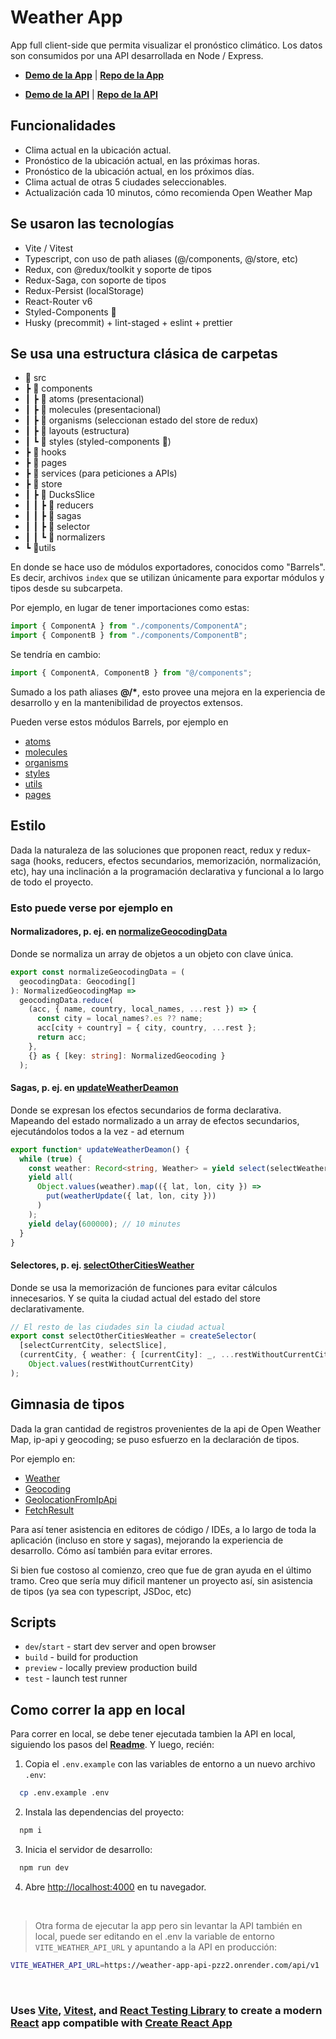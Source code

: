 # Weather App

App full client-side que permita visualizar el pronóstico climático. Los datos son consumidos por una API desarrollada en Node / Express.

- [**Demo de la App**](https://weather-app-front-indol.vercel.app) |
  [**Repo de la App**](https://github.com/marcesdan/weather-app-front)

- [**Demo de la API**](https://weather-app-api-pzz2.onrender.com) |
  [**Repo de la API**](https://github.com/marcesdan/weather-app-api)

## Funcionalidades

- Clima actual en la ubicación actual.
- Pronóstico de la ubicación actual, en las próximas horas.
- Pronóstico de la ubicación actual, en los próximos días.
- Clima actual de otras 5 ciudades seleccionables.
- Actualización cada 10 minutos, cómo recomienda Open Weather Map

## Se usaron las tecnologías

- Vite / Vitest
- Typescript, con uso de path aliases (@/components, @/store, etc)
- Redux, con @redux/toolkit y soporte de tipos
- Redux-Saga, con soporte de tipos
- Redux-Persist (localStorage)
- React-Router v6
- Styled-Components 💅
- Husky (precommit) + lint-staged + eslint + prettier

## Se usa una estructura clásica de carpetas

- 📂 src
- ┣ 📂 components
- ┃ ┣ 📂 atoms (presentacional)
- ┃ ┣ 📂 molecules (presentacional)
- ┃ ┣ 📂 organisms (seleccionan estado del store de redux)
- ┃ ┣ 📂 layouts (estructura)
- ┃ ┗ 📂 styles (styled-components 💅)
- ┣ 📂 hooks
- ┣ 📂 pages
- ┣ 📂 services (para peticiones a APIs)
- ┣ 📂 store
- ┃ ┣ 📂 DucksSlice
- ┃ ┃ ┣ 📜 reducers
- ┃ ┃ ┣ 📜 sagas
- ┃ ┃ ┣ 📜 selector
- ┃ ┃ ┗ 📜 normalizers
- ┗ 📂utils

En donde se hace uso de módulos exportadores, conocidos como "Barrels". Es decir, archivos `index` que se utilizan únicamente para exportar módulos y tipos desde su subcarpeta.

Por ejemplo, en lugar de tener importaciones como estas:

```typescript
import { ComponentA } from "./components/ComponentA";
import { ComponentB } from "./components/ComponentB";
```

Se tendría en cambio:

```typescript
import { ComponentA, ComponentB } from "@/components";
```

Sumado a los path aliases **@/\***, esto provee una mejora en la experiencia de desarrollo y en la mantenibilidad de proyectos extensos.

Pueden verse estos módulos Barrels, por ejemplo en

- [atoms](./src/components/atoms/index.ts)
- [molecules](./src/components/molecules/index.ts)
- [organisms](./src/components/organisms/index.ts)
- [styles](./src/components/styles/index.ts)
- [utils](./src/utils/index.ts)
- [pages](./src/pages/index.ts)

## Estilo

Dada la naturaleza de las soluciones que proponen react, redux y redux-saga (hooks, reducers, efectos secundarios, memorización, normalización, etc), hay una inclinación a la programación declarativa y funcional a lo largo de todo el proyecto.

### Esto puede verse por ejemplo en

#### Normalizadores, p. ej. en [normalizeGeocodingData](./src/store/CitiesSlice/normalizers.ts)

Donde se normaliza un array de objetos a un objeto con clave única.

```typescript
export const normalizeGeocodingData = (
  geocodingData: Geocoding[]
): NormalizedGeocodingMap =>
  geocodingData.reduce(
    (acc, { name, country, local_names, ...rest }) => {
      const city = local_names?.es ?? name;
      acc[city + country] = { city, country, ...rest };
      return acc;
    },
    {} as { [key: string]: NormalizedGeocoding }
  );
```

#### Sagas, p. ej. en [updateWeatherDeamon](./src/store/WeatherSlice/sagas.ts)

Donde se expresan los efectos secundarios de forma declarativa. Mapeando del estado normalizado a un array de efectos secundarios, ejecutándolos todos a la vez - ad eternum

```typescript
export function* updateWeatherDeamon() {
  while (true) {
    const weather: Record<string, Weather> = yield select(selectWeather);
    yield all(
      Object.values(weather).map(({ lat, lon, city }) =>
        put(weatherUpdate({ lat, lon, city }))
      )
    );
    yield delay(600000); // 10 minutes
  }
}
```

#### Selectores, p. ej. [selectOtherCitiesWeather](./src/store/WeatherSlice/selectors.ts)

Donde se usa la memorización de funciones para evitar cálculos innecesarios. Y se quita la ciudad actual del estado del store declarativamente.

```typescript
// El resto de las ciudades sin la ciudad actual
export const selectOtherCitiesWeather = createSelector(
  [selectCurrentCity, selectSlice],
  (currentCity, { weather: { [currentCity]: _, ...restWithoutCurrentCity } }) =>
    Object.values(restWithoutCurrentCity)
);
```

## Gimnasia de tipos

Dada la gran cantidad de registros provenientes de la api de Open Weather Map, ip-api y geocoding; se puso esfuerzo en la declaración de tipos.

Por ejemplo en:

- [Weather](./src/store/WeatherSlice/types.ts)
- [Geocoding](./src/services/weatherService/index.ts)
- [GeolocationFromIpApi](./src/services/ipApiService/index.ts)
- [FetchResult](./src/utils/safeFetch/index.ts)

Para así tener asistencia en editores de código / IDEs, a lo largo de toda la aplicación (incluso en store y sagas), mejorando la experiencia de desarrollo. Cómo así también para evitar errores.

Si bien fue costoso al comienzo, creo que fue de gran ayuda en el último tramo. Creo que sería muy dificil mantener un proyecto así, sin asistencia de tipos (ya sea con typescript, JSDoc, etc)

## Scripts

- `dev`/`start` - start dev server and open browser
- `build` - build for production
- `preview` - locally preview production build
- `test` - launch test runner

## Como correr la app en local

Para correr en local, se debe tener ejecutada tambien la API en local, siguiendo los pasos del [**Readme**](https://github.com/marcesdan/weather-app-api/blob/master/README.md). Y luego, recién:

1. Copia el `.env.example` con las variables de entorno a un nuevo archivo `.env`:

```bash
  cp .env.example .env
```

2. Instala las dependencias del proyecto:

```bash
  npm i
```

3. Inicia el servidor de desarrollo:

```bash
  npm run dev
```

4. Abre [http://localhost:4000](http://localhost:4000) en tu navegador.

<br/>

> Otra forma de ejecutar la app pero sin levantar la API también en local, puede ser editando en el .env la variable de entorno `VITE_WEATHER_API_URL` y apuntando a la API en producción:

```bash
VITE_WEATHER_API_URL=https://weather-app-api-pzz2.onrender.com/api/v1
```

<br/>

### Uses [Vite](https://vitejs.dev/), [Vitest](https://vitest.dev/), and [React Testing Library](https://github.com/testing-library/react-testing-library) to create a modern [React](https://react.dev/) app compatible with [Create React App](https://create-react-app.dev/)
